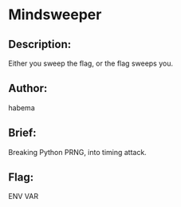 # Mindsweeper

## Description:
Either you sweep the flag, or the flag sweeps you.

## Author: 
habema

## Brief: 
Breaking Python PRNG, into timing attack.

## Flag: 
ENV VAR
